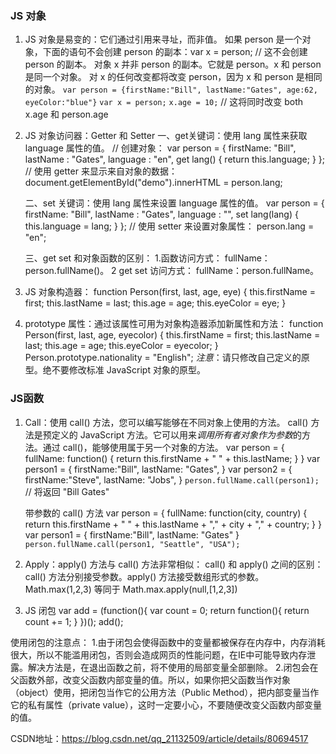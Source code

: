 ### JS 对象
1. JS 对象是易变的：它们通过引用来寻址，而非值。
    如果 person 是一个对象，下面的语句不会创建 person 的副本：var x = person;  // 这不会创建 person 的副本。
    对象 x 并非 person 的副本。它就是 person。x 和 person 是同一个对象。
    对 x 的任何改变都将改变 person，因为 x 和 person 是相同的对象。
    `var person = {firstName:"Bill", lastName:"Gates", age:62, eyeColor:"blue"}`
    `var x = person;`
    `x.age = 10;`           // 这将同时改变 both x.age 和 person.age
2. JS 对象访问器：Getter 和 Setter
    一、get关键词：使用 lang 属性来获取 language 属性的值。
    // 创建对象：
    var person = {
        firstName: "Bill",
        lastName : "Gates",
        language : "en",
        get lang() {
            return this.language;
        }
    };
    // 使用 getter 来显示来自对象的数据：
    document.getElementById("demo").innerHTML = person.lang;

    二、set 关键词：使用 lang 属性来设置 language 属性的值。
    var person = {
        firstName: "Bill",
        lastName : "Gates",
        language : "",
        set lang(lang) {
            this.language = lang;
        }
    };
    // 使用 setter 来设置对象属性：
    person.lang = "en";

    三、get set 和对象函数的区别：
    1.函数访问方式： fullName：person.fullName()。
    2 get set 访问方式： fullName：person.fullName。

3. JS 对象构造器：
    function Person(first, last, age, eye) {
        this.firstName = first;
        this.lastName = last;
        this.age = age;
        this.eyeColor = eye;
    }

4. prototype 属性：通过该属性可用为对象构造器添加新属性和方法：
    function Person(first, last, age, eyecolor) {
        this.firstName = first;
        this.lastName = last;
        this.age = age;
        this.eyeColor = eyecolor;
    }
    Person.prototype.nationality = "English";
    *注意*：请只修改自己定义的原型。绝不要修改标准 JavaScript 对象的原型。


### JS函数
1. Call：使用 call() 方法，您可以编写能够在不同对象上使用的方法。
    call() 方法是预定义的 JavaScript 方法。它可以用来*调用所有者对象作为参数*的方法。通过 call()，能够使用属于另一个对象的方法。
    var person = {
        fullName: function() {
            return this.firstName + " " + this.lastName;
        }
    }
    var person1 = {
        firstName:"Bill",
        lastName: "Gates",
    }
    var person2 = {
        firstName:"Steve",
        lastName: "Jobs",
    }
    `person.fullName.call(person1);`  // 将返回 "Bill Gates"

    带参数的 call() 方法
    var person = {
        fullName: function(city, country) {
            return this.firstName + " " + this.lastName + "," + city + "," + country;
        }
    }
    var person1 = {
    firstName:"Bill",
    lastName: "Gates"
    }
    `person.fullName.call(person1, "Seattle", "USA");`

2. Apply：apply() 方法与 call() 方法非常相似：
    call() 和 apply() 之间的区别：call() 方法分别接受参数。apply() 方法接受数组形式的参数。
    Math.max(1,2,3) 等同于 Math.max.apply(null,[1,2,3])

3. JS 闭包
var add = (function(){
    var count = 0;
    return function(){
        return count += 1;
    }
})();
add();

使用闭包的注意点：
    1.由于闭包会使得函数中的变量都被保存在内存中，内存消耗很大，所以不能滥用闭包，否则会造成网页的性能问题，在IE中可能导致内存泄露。解决方法是，在退出函数之前，将不使用的局部变量全部删除。
    2.闭包会在父函数外部，改变父函数内部变量的值。所以，如果你把父函数当作对象（object）使用，把闭包当作它的公用方法（Public Method），把内部变量当作它的私有属性（private value），这时一定要小心，不要随便改变父函数内部变量的值。

CSDN地址：https://blog.csdn.net/qq_21132509/article/details/80694517
